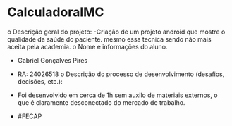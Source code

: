 # CalculadoraIMC


o Descrição geral do projeto:
-Criação de um projeto android que mostre o qualidade da saúde do paciente. mesmo essa tecnica sendo não mais aceita pela academia. 
o Nome e informações do aluno.
- Gabriel Gonçalves Pires
- RA: 24026518 
o Descrição do processo de desenvolvimento (desafios, decisões, etc.):
- Foi desenvolvido em cerca de 1h sem auxilo de materiais externos, o que é claramente desconectado do mercado de trabalho.

- #FECAP
